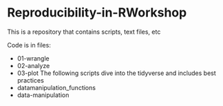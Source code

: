 # Reproducibility-in-RWorkshop

This is a repository that contains scripts, text files, etc 

Code is in files: 
- 01-wrangle 
- 02-analyze
- 03-plot
The following scripts dive into the tidyverse and includes best practices 
- datamanipulation_functions
- data-manipulation
